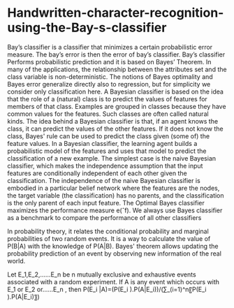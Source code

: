 # Handwritten-character-recognition-using-the-Bay-s-classifier
Bay’s classifier is a classifier that minimizes a certain probabilistic 
error measure. The bay’s error is then the error of bay’s classifier. 
Bay’s classifier Performs probabilistic prediction and it is based on Bayes’ 
Theorem. In many of the applications, the relationship between the attributes
set and the class variable is non-deterministic. The notions of Bayes 
optimality and Bayes error generalize directly also to regression, but 
for simplicity we consider only classification here. A Bayesian classifier 
is based on the idea that the role of a (natural) class is to predict the 
values of features for members of that class. Examples are grouped in classes 
because they have common values for the features. Such classes are often 
called natural kinds. The idea behind a Bayesian classifier is that, if an 
agent knows the class, it can predict the values of the other features. 
If it does not know the class, Bayes' rule can be used to predict the class 
given (some of) the feature values. In a Bayesian classifier, the learning 
agent builds a probabilistic model of the features and uses that model to 
predict the classification of a new example. The simplest case is the naive 
Bayesian classifier, which makes the independence assumption that the input 
features are conditionally independent of each other given the classification.
The independence of the naive Bayesian classifier is embodied in a particular 
belief network where the features are the nodes, the target variable 
(the classification) has no parents, and the classification is the only 
parent of each input feature. The Optimal Bayes classifier maximizes the 
performance measure e(ˆf). We always use Bayes classifier as a benchmark
to compare the performance of all other classifiers


In probability theory, it relates the conditional probability and marginal
probabilities of two random events. It is a way to calculate the value of 
P(B|A) with the knowledge of P(A|B). Bayes' theorem allows updating the 
probability prediction of an event by observing new information of the real world. 

Let E_1,E_2,……E_n be n mutually exclusive and exhaustive events associated with a random experiment.
If A is any event which occurs with E_1  or E_2  or……E_n , then
P(E_i |A)=(P(E_i ).P(A|E_i))/(∑_(i=1)^n〖P(E_i ).P(A|E_i)〗)
